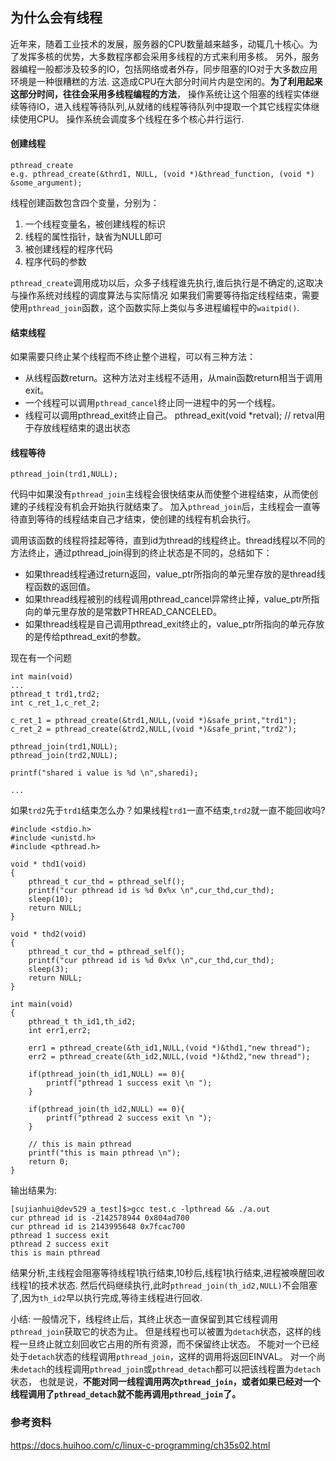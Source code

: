 ## 为什么会有线程

近年来，随着工业技术的发展，服务器的CPU数量越来越多，动辄几十核心。为了发挥多核的优势，大多数程序都会采用多线程的方式来利用多核。
另外，服务器编程一般都涉及较多的IO，包括网络或者外存，同步阻塞的IO对于大多数应用环境是一种很糟糕的方法.
这造成CPU在大部分时间片内是空闲的。**为了利用起来这部分时间，往往会采用多线程编程的方法**，
操作系统让这个阻塞的线程实体继续等待IO，进入线程等待队列,从就绪的线程等待队列中提取一个其它线程实体继续使用CPU。
操作系统会调度多个线程在多个核心并行运行.

#### 创建线程 

    pthread_create
    e.g. pthread_create(&thrd1, NULL, (void *)&thread_function, (void *) &some_argument);
    
线程创建函数包含四个变量，分别为： 
   
1. 一个线程变量名，被创建线程的标识 
2. 线程的属性指针，缺省为NULL即可 
3. 被创建线程的程序代码 
4. 程序代码的参数 

`pthread_create`调用成功以后，众多子线程谁先执行,谁后执行是不确定的,这取决与操作系统对线程的调度算法与实际情况
如果我们需要等待指定线程结束，需要使用`pthread_join`函数，这个函数实际上类似与多进程编程中的`waitpid()`.   

#### 结束线程

如果需要只终止某个线程而不终止整个进程，可以有三种方法：

 - 从线程函数return。这种方法对主线程不适用，从main函数return相当于调用exit。
 - 一个线程可以调用`pthread_cancel`终止同一进程中的另一个线程。
 - 线程可以调用pthread_exit终止自己。  pthread_exit(void *retval); // retval用于存放线程结束的退出状态
   
#### 线程等待 

    pthread_join(trd1,NULL);

代码中如果没有`pthread_join`主线程会很快结束从而使整个进程结束，从而使创建的子线程没有机会开始执行就结束了。
加入`pthread_join`后，主线程会一直等待直到等待的线程结束自己才结束，使创建的线程有机会执行。

调用该函数的线程将挂起等待，直到id为thread的线程终止。thread线程以不同的方法终止，通过pthread_join得到的终止状态是不同的，总结如下：

 - 如果thread线程通过return返回，value_ptr所指向的单元里存放的是thread线程函数的返回值。
 - 如果thread线程被别的线程调用pthread_cancel异常终止掉，value_ptr所指向的单元里存放的是常数PTHREAD_CANCELED。
 - 如果thread线程是自己调用pthread_exit终止的，value_ptr所指向的单元存放的是传给pthread_exit的参数。
 
现在有一个问题
    
    int main(void)
    ...
    pthread_t trd1,trd2;
    int c_ret_1,c_ret_2;

    c_ret_1 = pthread_create(&trd1,NULL,(void *)&safe_print,"trd1");
    c_ret_2 = pthread_create(&trd2,NULL,(void *)&safe_print,"trd2");

    pthread_join(trd1,NULL);
    pthread_join(trd2,NULL);

    printf("shared i value is %d \n",sharedi);
    
    ...
    
 如果`trd2`先于`trd1`结束怎么办？如果线程`trd1`一直不结束,`trd2`就一直不能回收吗?
 
    #include <stdio.h>
    #include <unistd.h>
    #include <pthread.h>
    
    void * thd1(void)
    {
        pthread_t cur_thd = pthread_self();
        printf("cur pthread id is %d 0x%x \n",cur_thd,cur_thd);
        sleep(10);
        return NULL;
    }
    
    void * thd2(void)
    {
        pthread_t cur_thd = pthread_self();
        printf("cur pthread id is %d 0x%x \n",cur_thd,cur_thd);
        sleep(3);
        return NULL;
    }
    
    int main(void)
    {
        pthread_t th_id1,th_id2;
        int err1,err2;
    
        err1 = pthread_create(&th_id1,NULL,(void *)&thd1,"new thread");
        err2 = pthread_create(&th_id2,NULL,(void *)&thd2,"new thread");
    
        if(pthread_join(th_id1,NULL) == 0){
            printf("pthread 1 success exit \n ");
        }
    
        if(pthread_join(th_id2,NULL) == 0){
            printf("pthread 2 success exit \n ");
        }
        
        // this is main pthread
        printf("this is main pthread \n");
        return 0;
    }
    
输出结果为:
    
    [sujianhui@dev529 a_test]$>gcc test.c -lpthread && ./a.out
    cur pthread id is -2142578944 0x804ad700 
    cur pthread id is 2143995648 0x7fcac700 
    pthread 1 success exit 
    pthread 2 success exit 
    this is main pthread 

结果分析,主线程会阻塞等待线程1执行结束,10秒后,线程1执行结束,进程被唤醒回收线程1的技术状态.
然后代码继续执行,此时`pthread_join(th_id2,NULL)`不会阻塞了,因为`th_id2`早以执行完成,等待主线程进行回收.        
  
小结: 一般情况下，线程终止后，其终止状态一直保留到其它线程调用`pthread_join`获取它的状态为止。
但是线程也可以被置为`detach`状态，这样的线程一旦终止就立刻回收它占用的所有资源，而不保留终止状态。
不能对一个已经处于`detach`状态的线程调用`pthread_join`，这样的调用将返回EINVAL。
对一个尚未`detach`的线程调用`pthread_join`或`pthread_detach`都可以把该线程置为`detach`状态，
也就是说，**不能对同一线程调用两次`pthread_join`，或者如果已经对一个线程调用了`pthread_detach`就不能再调用`pthread_join`了。**


### 参考资料

https://docs.huihoo.com/c/linux-c-programming/ch35s02.html  

  






















